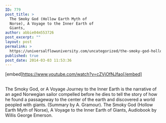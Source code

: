 ```yaml
---
ID: 779
post_title: >
  The Smoky God (Hollow Earth Myth of
  Norse), A Voyage to the Inner Earth of
  Giants,
author: abbie04m553726
post_excerpt: ""
layout: post
permalink: >
  https://universalflowuniversity.com/uncategorized/the-smoky-god-hollow-earth-myth-of-norse-a-voyage-to-the-inner-earth-of-giants/
published: true
post_date: 2014-03-03 11:53:36
---
```

[embed]https://www.youtube.com/watch?v=cZVjOfNJfao[/embed]</br></br>
<p>The Smoky God, or A Voyage Journey to the Inner Earth is the narrative of an aged Norwegian sailor compelled before he dies to tell the story of how he found a passageway to the center of the earth and discovered a world peopled with giants. (Summary by A. Gramour).
The Smoky God (Hollow Earth Myth of Norse), A Voyage to the Inner Earth of Giants, Audiobook  by Willis George Emerson.</p>